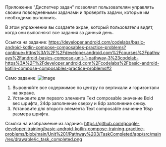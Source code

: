 Приложение "Диспетчер задач" позволяет пользователям управлять своими повседневными задачами и проверять задачи, которые им необходимо выполнить.

В этом упражнении вы создаете экран, который пользователи видят, когда они выполняют все задания за данный день.

Ссылка на задание: 
https://developer.android.com/codelabs/basic-android-kotlin-compose-composables-practice-problems?continue=https%3A%2F%2Fdeveloper.android.com%2Fcourses%2Fpathways%2Fandroid-basics-compose-unit-1-pathway-3%23codelab-https%3A%2F%2Fdeveloper.android.com%2Fcodelabs%2Fbasic-android-kotlin-compose-composables-practice-problems#2

Само задание:
![image](https://github.com/gipnozhard/TaskManager/assets/71705375/c4293869-3db0-4e18-bbae-a7b9e9a91bb8)

1. Выровняйте все содержимое по центру по вертикали и горизонтали на экране.
2. Установите для первого элемента Text composable значение Bold вес шрифта, 24dp заполнение сверху и 8dp заполнение снизу.
3. Установите для второго элемента Text composable значение 16sp размера шрифта.

Ссылка на изображение из задания:
https://github.com/google-developer-training/basic-android-kotlin-compose-training-practice-problems/blob/main/Unit%201/Pathway%203/TaskCompleted/app/src/main/res/drawable/ic_task_completed.png

